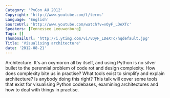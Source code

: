 ```yaml
---
Category: 'PyCon AU 2012'
Copyright: 'http://www.youtube.com/t/terms'
Language: 'English'
SourceUrl: 'http://www.youtube.com/watch?v=vOyF_LDeXTc'
Speakers: [Tennessee Leeuwenburg]
Tags: []
ThumbnailUrl: 'http://i.ytimg.com/vi/vOyF_LDeXTc/hqdefault.jpg'
Title: 'Visualising architecture'
date: '2012-08-21'
---
```

Architecture. It's an oxymoron all by itself, and using Python is no silver
bullet to the perennial problem of code rot and design complexity. How does
complexity bite us in practise? What tools exist to simplify and explain
architecture? Is anybody doing this right? This talk will cover some tools
that exist for visualising Python codebases, examining architectures and how
to deal with things in practise.
